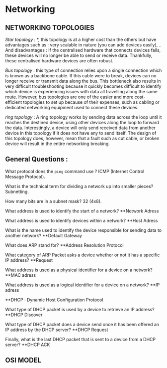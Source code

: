 # Networking
## NETWORKING TOPOLOGIES
 
*Star topology* : *, this topology is at a higher cost than the others but have advantages such as : very scalable in nature (you can add devices easily), ..
And disadvantages : If the centralised hardware that connects devices fails, these devices will no longer be able to send or receive data. Thankfully, these centralised hardware devices are often robust.
 
*Bus topology* : this type of connection relies upon a single connection which is known as a backbone cable.  If this cable were to break, devices can no longer receive or transmit data along the bus. This bottleneck also results in very difficult troubleshooting because it quickly becomes difficult to identify which device is experiencing issues with data all travelling along the same route. 
However, bus topologies are one of the easier and more cost-efficient topologies to set up because of their expenses, such as cabling or dedicated networking equipment used to connect these devices.

*ring topology* : A ring topology works by sending data across the loop until it reaches the destined device, using other devices along the loop to forward the data. Interestingly, a device will only send received data from another device in this topology if it does not have any to send itself. 
The design of this topology does, however, mean that a fault such as cut cable, or broken device will result in the entire networking breaking.

## General Questions : 
What protocol does the `ping` command use ? ICMP (Internet Control Message Protocol).

What is the technical term for dividing a network up into smaller pieces? Subnetting.

How many bits are in a subnet mask? 32 (4x8).

What address is used to identify the start of a network? **Network Adress

What address is used to identify devices within a network? **Host Adress

What is the name used to identify the device responsible for sending data to another network? **Default Gateway

What does ARP stand for? **Address Resolution Protocol

What category of ARP Packet asks a device whether or not it has a specific IP address? **Request

What address is used as a physical identifier for a device on a network? **MAC adress

What address is used as a logical identifier for a device on a network? **IP adress

**DHCP : Dynamic Host Configuration Protocol

What type of DHCP packet is used by a device to retrieve an IP address? **DHCP Discover

What type of DHCP packet does a device send once it has been offered an IP address by the DHCP server? **DHCP Request

Finally, what is the last DHCP packet that is sent to a device from a DHCP server? **DHCP ACK


## OSI MODEL
